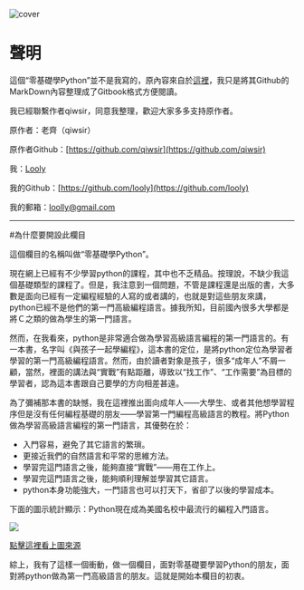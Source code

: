 ![cover](https://raw.githubusercontent.com/looly/python-basic/master/cover_small.jpg)
# 聲明

這個“零基礎學Python”並不是我寫的，原內容來自於[這裡](https://github.com/qiwsir/ITArticles/blob/master/BasicPython/index.md)，我只是將其Github的MarkDown內容整理成了Gitbook格式方便閱讀。

我已經聯繫作者qiwsir，同意我整理，歡迎大家多多支持原作者。

原作者：老齊（qiwsir）

原作者Github：[https://github.com/qiwsir](https://github.com/qiwsir)

我：[Looly](http://www.xiaoleilu.com)

我的Github：[https://github.com/looly](https://github.com/looly)

我的郵箱：loolly@gmail.com

------------------------------------------------

#為什麼要開設此欄目

這個欄目的名稱叫做“零基礎學Python”。

現在網上已經有不少學習python的課程，其中也不乏精品。按理說，不缺少我這個基礎類型的課程了。但是，我注意到一個問題，不管是課程還是出版的書，大多數是面向已經有一定編程經驗的人寫的或者講的，也就是對這些朋友來講，python已經不是他們的第一門高級編程語言。據我所知，目前國內很多大學都是將Ｃ之類的做為學生的第一門語言。

然而，在我看來，python是非常適合做為學習高級語言編程的第一門語言的。有一本書，名字叫《與孩子一起學編程》，這本書的定位，是將python定位為學習者學習的第一門高級編程語言。然而，由於讀者對象是孩子，很多“成年人”不屑一顧，當然，裡面的講法與“實戰”有點距離，導致以“找工作”、“工作需要”為目標的學習者，認為這本書跟自己要學的方向相差甚遠。

為了彌補那本書的缺憾，我在這裡推出面向成年人——大學生、或者其他想學習程序但是沒有任何編程基礎的朋友——學習第一門編程高級語言的教程。將Python做為學習高級語言編程的第一門語言，其優勢在於：

- 入門容易，避免了其它語言的繁瑣。
- 更接近我們的自然語言和平常的思維方法。
- 學習完這門語言之後，能夠直接“實戰”——用在工作上。
- 學習完這門語言之後，能夠順利理解並學習其它語言。
- python本身功能強大，一門語言也可以打天下，省卻了以後的學習成本。

下面的圖示統計顯示：Python現在成為美國名校中最流行的編程入門語言。

![](https://camo.githubusercontent.com/564fab8f8af978ff1aa5e477d21a266f240010ec/687474703a2f2f6361636d2e61636d2e6f72672f73797374656d2f6173736574732f303030312f363435312f546f7033392d3730302e322e706e67)

[點擊這裡看上圖來源](https://github.com/qiwsir/ITArticles/blob/master/Python/Python%E7%8E%B0%E5%9C%A8%E6%88%90%E4%B8%BA%E7%BE%8E%E5%9B%BD%E5%90%8D%E6%A0%A1%E4%B8%AD%E6%9C%80%E6%B5%81%E8%A1%8C%E7%9A%84%E7%BC%96%E7%A8%8B%E5%85%A5%E9%97%A8%E8%AF%AD%E8%A8%80.md)

綜上，我有了這樣一個衝動，做一個欄目，面對零基礎要學習Python的朋友，面對將python做為第一門高級語言的朋友。這就是開始本欄目的初衷。
